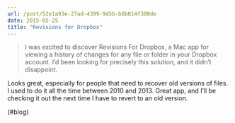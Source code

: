 ```yaml
---
url: /post/52e1a93e-27ad-4399-9d5b-b8b814f380de
date: 2015-05-25
title: "Revisions for Dropbox"
---
```


> I was excited to discover Revisions For Dropbox, a Mac app for viewing a history of changes for any file or folder in your Dropbox account. I&#8217;d been looking for precisely this solution, and it didn&#8217;t disappoint. 



Looks great, especially for people that need to recover old versions of files. I used to do it all the time between 2010 and 2013. Great app, and I&#8217;ll be checking it out the next time I have to revert to an old version.



(#blog)